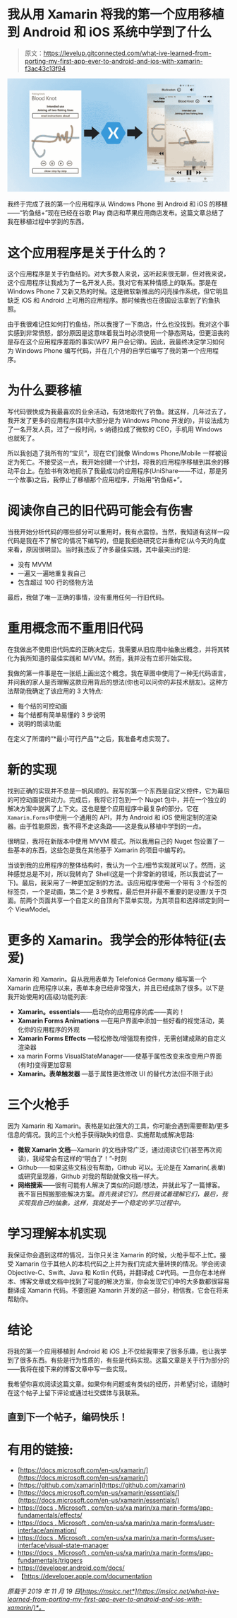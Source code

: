 # 我从用 Xamarin 将我的第一个应用移植到 Android 和 iOS 系统中学到了什么

> 原文：<https://levelup.gitconnected.com/what-ive-learned-from-porting-my-first-app-ever-to-android-and-ios-with-xamarin-f3ac43c13f94>

![](img/9b5714a58f16090c9a4f480f662bdc63.png)

我终于完成了我的第一个应用程序从 Windows Phone 到 Android 和 iOS 的移植——“钓鱼结+”现在已经在谷歌 Play 商店和苹果应用商店发布。这篇文章总结了我在移植过程中学到的东西。

# 这个应用程序是关于什么的？

这个应用程序是关于钓鱼结的。对大多数人来说，这听起来很无聊，但对我来说，这个应用程序让我成为了一名开发人员。我对它有某种情感上的联系。那是在 Windows Phone 7 又新又热的时候。这是微软新推出的闪亮操作系统，但它明显缺乏 iOS 和 Android 上可用的应用程序。那时候我也在德国设法拿到了钓鱼执照。

由于我很难记住如何打钓鱼结，所以我搜了一下商店，什么也没找到。我对这个事实感到非常愤怒，部分原因是这意味着我当时必须使用一个静态网站，但更沮丧的是存在这个应用程序差距的事实(WP7 用户会记得)。因此，我最终决定学习如何为 Windows Phone 编写代码，并在几个月的自学后编写了我的第一个应用程序。

# 为什么要移植

写代码很快成为我最喜欢的业余活动，有效地取代了钓鱼。就这样，几年过去了，我开发了更多的应用程序(其中大部分是为 Windows Phone 开发的)，并设法成为了一名开发人员。过了一段时间，s·纳德拉成了微软的 CEO，手机用 Windows 也就死了。

所以我创造了我所有的“宝贝”，现在它们就像 Windows Phone/Mobile 一样被设定为死亡。不接受这一点，我开始创建一个计划，将我的应用程序移植到其余的移动平台上。在脸书有效地扼杀了我最成功的应用程序(UniShare——不过，那是另一个故事)之后，我停止了移植那个应用程序，开始用“钓鱼结+”。

# 阅读你自己的旧代码可能会有伤害

当我开始分析代码的哪些部分可以重用时，我有点震惊。当然，我知道有这样一段代码是我在不了解它的情况下编写的，但是我拒绝研究它并重构它(从今天的角度来看，原因很明显)。当时我违反了许多最佳实践，其中最突出的是:

*   没有 MVVM
*   一遍又一遍地重复我自己
*   包含超过 100 行的怪物方法

最后，我做了唯一正确的事情，没有重用任何一行旧代码。

# 重用概念而不重用旧代码

在我做出不使用旧代码库的正确决定后，我需要从旧应用中抽象出概念，并将其转化为我所知道的最佳实践和 MVVM。然而，我并没有立即开始实现。

我做的第一件事是在一张纸上画出这个概念。我在草图中使用了一种无代码语言，并问我的家人是否理解这款应用背后的想法(你也可以问你的非技术朋友)。这种方法帮助我确定了该应用的 3 大特点:

*   每个结的可控动画
*   每个结都有简单易懂的 3 步说明
*   说明的朗读功能

在定义了所谓的“*最小可行产品”*之后，我准备考虑实现了。

# 新的实现

找到正确的实现并不总是一帆风顺的。我写的第一个东西是自定义控件，它为幕后的可控动画提供动力。完成后，我将它打包到一个 Nuget 包中，并在一个独立的解决方案中脱离了上下文。这也是整个应用程序中最复杂的部分。它在`Xamarin.Forms`中使用一个通用的 API，并为 Android 和 iOS 使用定制的渲染器。由于性能原因，我不得不走这条路——这是我从移植中学到的一点。

很明显，我将在新版本中使用 MVVM 模式。所以我用自己的 Nuget 包设置了一些基本的东西，这些包是我在其他基于 Xamarin 的项目中编写的。

当谈到我的应用程序的整体结构时，我认为一个主/细节实现就可以了。然而，这种感觉总是不对，所以我转向了 Shell(这是一个非常新的领域，所以我尝试了一下)。最后，我采用了一种更加定制的方法。该应用程序使用一个带有 3 个标签的标签页，一个是动画，第二个是 3 步教程，最后但并非最不重要的是设置/关于页面。前两个页面共享一个自定义的自顶向下菜单实现，为其项目和选择绑定到同一个 ViewModel。

# 更多的 Xamarin。我学会的形体特征(去爱)

Xamarin 和 Xamarin。自从我用表单为 Telefonicá Germany 编写第一个 Xamarin 应用程序以来，表单本身已经非常强大，并且已经成熟了很多。以下是我开始使用的(高级)功能列表:

*   **Xamarin。essentials**——启动你的应用程序的库——真的！
*   **Xamarin Forms Animations** —在用户界面中添加一些好看的视觉活动，美化你的应用程序的外观
*   **Xamarin Forms Effects** —轻松修改/增强现有控件，无需创建成熟的自定义渲染器
*   xa marin Forms VisualStateManager——使基于属性改变来改变用户界面(有时)变得更加容易
*   **Xamarin。表单触发器** —基于属性更改修改 UI 的替代方法(但不限于此)

# 三个火枪手

因为 Xamarin 和 Xamarin。表格是如此强大的工具，你可能会遇到需要帮助/更多信息的情况。我的三个火枪手获得缺失的信息、实施帮助或解决思路:

*   **微软 Xamarin 文档**—Xamarin 的文档非常广泛，通过阅读它们(甚至再次阅读)，我经常会有这样的“明白了！”-时刻
*   Github——如果这些文档没有帮助，Github 可以。无论是在 Xamarin(.表单)或研究呈现器，Github 对我的帮助就像文档一样大。
*   **网络搜索**——很有可能有人解决了类似的问题/想法，并就此写了一篇博客。我不盲目照搬那些解决方案。*首先我读它们，然后我试着理解它们，最后，我实现我自己的抽象。这样，我就处于一个稳定的学习过程中。*

# 学习理解本机实现

我保证你会遇到这样的情况，当你只关注 Xamarin 的时候，火枪手帮不上忙。接受 Xamarin 位于其他人的本机代码之上并为我们完成大量转换的情况。学会阅读 Objective-C、Swift、Java 和 Kotlin 代码，并翻译成 C#代码。一旦你在本地样本、博客文章或文档中找到了可能的解决方案，你会发现它们中的大多数都很容易翻译成 Xamarin 代码。不要回避 Xamarin 开发的这一部分，相信我，它会在将来帮助你。

# 结论

将我的第一个应用移植到 Android 和 iOS 上不仅给我带来了很多乐趣，也让我学到了很多东西。有些是行为性质的，有些是代码实现。这篇文章是关于行为部分的——我将在接下来的博客文章中写一些实现。

我希望你喜欢阅读这篇文章。如果你有问题或有类似的经历，并希望讨论，请随时在这个帖子上留下评论或通过社交媒体与我联系。

## 直到下一个帖子，编码快乐！

# 有用的链接:

*   [https://docs.microsoft.com/en-us/xamarin/](https://docs.microsoft.com/en-us/xamarin/)
*   [https://github.com/xamarin](https://github.com/xamarin)
*   [https://docs.microsoft.com/en-us/xamarin/essentials/](https://docs.microsoft.com/en-us/xamarin/essentials/)
*   [https://docs . Microsoft . com/en-us/xa marin/xa marin-forms/app-fundamentals/effects/](https://docs.microsoft.com/en-us/xamarin/xamarin-forms/app-fundamentals/effects/)
*   [https://docs . Microsoft . com/en-us/xa marin/xa marin-forms/user-interface/animation/](https://docs.microsoft.com/en-us/xamarin/xamarin-forms/user-interface/animation/)
*   [https://docs . Microsoft . com/en-us/xa marin/xa marin-forms/user-interface/visual-state-manager](https://docs.microsoft.com/en-us/xamarin/xamarin-forms/user-interface/visual-state-manager)
*   [https://docs . Microsoft . com/en-us/xa marin/xa marin-forms/app-fundamentals/triggers](https://docs.microsoft.com/en-us/xamarin/xamarin-forms/app-fundamentals/triggers)
*   https://developer.android.com/docs/
*   【https://developer.apple.com/documentation 

*原载于 2019 年 11 月 19 日*[*https://msicc.net*](https://msicc.net/what-ive-learned-from-porting-my-first-app-ever-to-android-and-ios-with-xamarin/)*。*